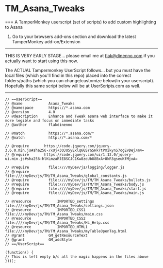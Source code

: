 # TM_Asana_Tweaks
===
A TamperMonkey userscript (set of scripts) to add custom highlighting to Asana

1. Go to your browsers add-ons section and download the latest 
   TamperMonkey add-on/Extension
   
************************************************************************
THIS IS VERY EARLY STAGE... please email me at flak@dinenno.com if you 
actually want to start using this now.

The ACTUAL Tampermonkey UserScript follows... but you must have the local 
files (which you'll find in this repo) placed into the correct folders/paths 
(which you can change/customize below/in your userscript).  Hopefully this 
same script below will be at UserScripts.com as well.
************************************************************************

    // ==UserScript==
    // @name         	Asana_Tweaks
    // @namespace    	https://*.asana.com
    // @version      	4.0
    // @description  	Enhance and Tweak asana web interface to make it more legible and focus on immediate tasks
    // @author       	flakdinenno
    
    // @match        	https://*.asana.com/*
    // @match        	http://*.asana.com/*

    // @require       https://code.jquery.com/jquery-3.6.0.min.js#sha256-/xUj+3OJU5yExlq6GSYGSHk7tPXikynS7ogEvDej/m4=
    // @require       https://code.jquery.com/ui/1.13.0/jquery-ui.min.js#sha256-hlKLmzaRlE8SCJC1Kw8zoUbU8BxA+8kR3gseuKfMjxA=

    // @require      	file:////myDev/js/logging/logger.js
    // @require      	file:////myDev/js/TM/TM_Asana_Tweaks/global_constants.js
    // @require      	file:////myDev/js/TM/TM_Asana_Tweaks/bullets.js
    // @require      	file:////myDev/js/TM/TM_Asana_Tweaks/body.js
    // @require      	file:////myDev/js/TM/TM_Asana_Tweaks/start.js
    // @require      	file:////myDev/js/TM/TM_Asana_Tweaks/main.js
    
    // @resource			IMPORTED_settings file:////myDev/js/TM/TM_Asana_Tweaks/settings.json
    // @resource			IMPORTED_CSS1 file:////myDev/js/TM/TM_Asana_Tweaks/main.css
    // @resource			IMPORTED_CSS2 file:////myDev/js/TM/TM_Asana_Tweaks/HL_Help.css
    // @resource			IMPORTED_HTML1 file:////myDev/js/TM/TM_Asana_Tweaks/myTableOpenTag.html
    // @grant      		GM_getResourceText
    // @grant      		GM_addStyle
    // ==/UserScript==
    
    (function() {
    // This is left empty b/c all the magic happens in the files above
    })();

